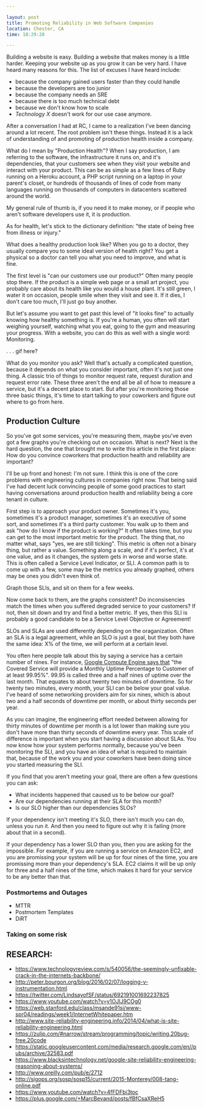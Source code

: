 ```yaml
---

layout: post
title: Promoting Reliability in Web Software Companies
location: Chester, CA
time: 18:29:28

---
```


Building a website is easy. Building a website that makes money is a little harder. Keeping your website up as you grow it can be very hard. I have heard many reasons for this. The list of excuses I have heard include:

 - because the company gained users faster than they could handle
 - because the developers are too junior
 - because the company needs an SRE
 - because there is too much technical debt
 - because we don't know how to scale
 - _Technology X_ doesn't work for our use case anymore.

After a conversation I had at RC, I came to a realization I've been dancing around a lot recent. The root problem isn't these things. Instead it is a lack of understanding of and promoting of production health inside a company.

What do I mean by "Production Health"? When I say production, I am referring to the software, the infrastructure it runs on, and it's dependencies, that your customers see when they visit your website and interact with your product. This can be as simple as a few lines of Ruby running on a Heroku account, a PHP script running on a laptop in your parent's closet, or hundreds of thousands of lines of code from many languages running on thousands of computers in datacenters scattered around the world.

My general rule of thumb is, if you need it to make money, or if people who aren't software developers use it, it is production.

As for health, let's stick to the dictionary definition: "the state of being free from illness or injury."

What does a healthy production look like? When you go to a doctor, they usually compare you to some ideal version of health right? You get a physical so a doctor can tell you what you need to improve, and what is fine.

The first level is "can our customers use our product?" Often many people stop there. If the product is a simple web page or a small art project, you probably care about its health like you would a house plant. It's still green, I water it on occasion, people smile when they visit and see it. If it dies, I don't care too much, I'll just go buy another.

But let's assume you want to get past this level of "it looks fine" to actually knowing how healthy something is. If you're a human, you often will start weighing yourself, watching what you eat, going to the gym and measuring your progress. With a website, you can do this as well with a single word: Monitoring.

. . . gif here?

What do you monitor you ask? Well that's actually a complicated question, because it depends on what you consider important, often it's not just one thing. A classic trio of things to monitor request rate, request duration and request error rate. These three aren't the end all be all of how to measure a service, but it's a decent place to start. But after you're monitoring those three basic things, it's time to start talking to your coworkers and figure out where to go from here.

## Production Culture

So you've got some services, you're measuring them, maybe you've even got a few graphs you're checking out on occasion. What is next? Next is the hard question, the one that brought me to write this article in the first place: How do you convince coworkers that production health and reliability are important?

I'll be up front and honest: I'm not sure. I think this is one of the core problems with engineering cultures in companies right now. That being said I've had decent luck convincing people of some good practices to start having conversations around production health and reliability being a core tenant in culture.

First step is to approach your product owner. Sometimes it's you, sometimes it's a product manager, sometimes it's an executive of some sort, and sometimes it's a third party customer. You walk up to them and ask "how do I know if the product is working?" It often takes time, but you can get to the most important metric for the product. The thing that, no matter what, says "yes, we are still ticking". This metric is often not a binary thing, but rather a value. Something along a scale, and if it's perfect, it's at one value, and as it changes, the system gets in worse and worse state. This is often called a Service Level Indicator, or SLI. A common path is to come up with a few, some may be the metrics you already graphed, others may be ones you didn't even think of.

Graph those SLIs, and sit on them for a few weeks.

Now come back to them, are the graphs consistent? Do inconsisencies match the times when you suffered degraded service to your customers? If not, then sit down and try and find a better metric. If yes, then this SLI is probably a good candidate to be a Service Level Objective or Agreement!

SLOs and SLAs are used differently depending on the oraganization. Often an SLA is a legal agreement, while an SLO is just a goal, but they both have the same idea: X% of the time, we will perform at a certain level.

You often here people talk about this by saying a service has a certain number of nines. For instance, [Google Compute Engine says that](https://cloud.google.com/compute/sla) "the Covered Service will provide a Monthly Uptime Percentage to Customer of at least 99.95%". 99.95 is called three and a half nines of uptime over the last month. That equates to about twenty two minutes of downtime. So for twenty two minutes, every month, your SLI can be below your goal value. I've heard of some networking providers aim for six nines, which is about two and a half seconds of downtime per month, or about thirty seconds per year.

As you can imagine, the engineering effort needed between allowing for thirty minutes of downtime per month is a lot lower than making sure you don't have more than thirty seconds of downtime every year. This scale of difference is important when you start having a discussion about SLAs. You now know how your system performs normally, because you've been monitoring the SLI, and you have an idea of what is required to maintain that, because of the work you and your coworkers have been doing since you started measuring the SLI.

If you find that you aren't meeting your goal, there are often a few questions you can ask:

 - What incidents happened that caused us to be below our goal?
 - Are our dependencies running at their SLA for this month?
 - Is our SLO higher than our dependencies SLOs?

If your dependency isn't meeting it's SLO, there isn't much you can do, unless you run it.  And then you need to figure out why it is failing (more about that in a second).

If your dependency has a lower SLO than you, then you are asking for the impossible. For example, if you are running a service on Amazon EC2, and you are promissing your system will be up for four nines of the time, you are promissing more than your dependency's SLA. EC2 claims it will be up only for three and a half nines of the time, which makes it hard for your service to be any better than that.

### Postmortems and Outages

 - MTTR
 - Postmortem Templates
 - DiRT

### Taking on some risk







## RESEARCH:

 - https://www.technologyreview.com/s/540056/the-seemingly-unfixable-crack-in-the-internets-backbone/
 - http://peter.bourgon.org/blog/2016/02/07/logging-v-instrumentation.html
 - https://twitter.com/LindsayofSF/status/692191001692237825
 - https://www.youtube.com/watch?v=y1OJlJ9COg0
 - https://web.stanford.edu/class/msande91si/www-spr04/readings/week1/InternetWhitepaper.htm
 - http://www.site-reliability-engineering.info/2014/04/what-is-site-reliability-engineering.html
 - https://zulip.com/#narrow/stream/programming/topic/writing.20bug-free.20code
 - https://static.googleusercontent.com/media/research.google.com/en//pubs/archive/32583.pdf
 - https://www.blacksintechnology.net/google-site-reliability-engineering-reasoning-about-systems/
 - http://www.oreilly.com/pub/e/2712
 - http://sigops.org/sosp/sosp15/current/2015-Monterey/008-tang-online.pdf
 - https://www.youtube.com/watch?v=4fFDFbi3toc
 - https://plus.google.com/+MarcBevand/posts/fBfCsaXReH5


